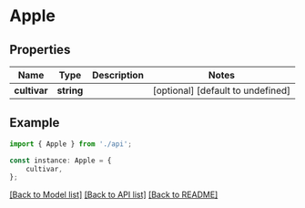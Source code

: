 # Apple


## Properties

Name | Type | Description | Notes
------------ | ------------- | ------------- | -------------
**cultivar** | **string** |  | [optional] [default to undefined]

## Example

```typescript
import { Apple } from './api';

const instance: Apple = {
    cultivar,
};
```

[[Back to Model list]](../README.md#documentation-for-models) [[Back to API list]](../README.md#documentation-for-api-endpoints) [[Back to README]](../README.md)
